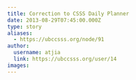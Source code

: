 ```yaml
---
title: Correction to CSSS Daily Planner 
date: 2013-08-29T07:45:00.000Z
type: story
aliases:
  - https://ubccsss.org/node/91
author:
  username: atjia
  link: https://ubccsss.org/user/14
images:
---
```


